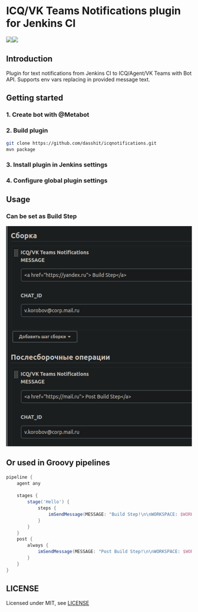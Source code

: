 # ICQ/VK Teams Notifications plugin for Jenkins CI

<img src="https://icq.com/botapi/res/logo_icq_new.png" width="40%"><img src="https://myteam.mail.ru/botapi/res/logo_myteam.png" width="40%">

## Introduction

Plugin for text notifications from Jenkins CI to ICQ/Agent/VK Teams with Bot API.
Supports env vars replacing in provided message text.

## Getting started

### 1. Create bot with @Metabot

### 2. Build plugin

```bash
git clone https://github.com/dasshit/icqnotifications.git
mvn package
```

### 3. Install plugin in Jenkins settings

### 4. Configure global plugin settings

## Usage

### Can be set as Build Step

<img src="images/test.png" />

## Or used in Groovy pipelines
```groovy
pipeline {
    agent any

    stages {
        stage('Hello') {
            steps {
                imSendMessage(MESSAGE: "Build Step!\n\nWORKSPACE: $WORKSPACE", CHAT_ID: "ApLWcbXOhA-EZYAN")
            }
        }
    }
    post {
        always {
            imSendMessage(MESSAGE: "Post Build Step!\n\nWORKSPACE: $WORKSPACE", CHAT_ID: "ApLWcbXOhA-EZYAN")
        }
    }
}
```

## LICENSE

Licensed under MIT, see [LICENSE](LICENSE.md)

